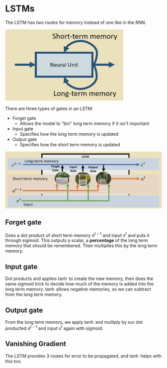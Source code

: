 # LSTMs 

The LSTM has two routes for memory instead of one like in the RNN. 

![](assets/2025-04-08-11-41-15.png)

There are three types of gates in an LSTM:
- Forget gate
    - Allows the model to "bin" long term memory if it isn't important
- Input gate
    - Specifies how the long term memory is updated
- Output gate
    - Specifies how the short term memory is updated

![](assets/2025-04-08-11-43-56.png)

## Forget gate

Does a dot product of short term memory $a^{t-1}$ and input $x^t$ and puts it through sigmoid. This outputs a scalar, a **percentage** of the long term memory that should be remembered. Then multiplies this by the long term memory. 

## Input gate

Dot products and applies $\tanh$ to create the new memory, then does the same sigmoid trick to decide how much of the memory is added into the long term memory. $\tanh$ allows negative memories, so we can subtract from the long term memory. 

## Output gate

From the long term memory, we apply $\tanh$ and multiply by our dot producted $a^{t-1}$ and input $x^t$ again with sigmoid.     

## Vanishing Gradient

The LSTM provides 3 routes for error to be propagated, and $\tanh$ helps with this too. 